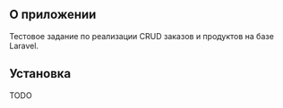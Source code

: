 ## О приложении

Тестовое задание по реализации CRUD заказов и продуктов на базе Laravel.

## Установка

TODO
